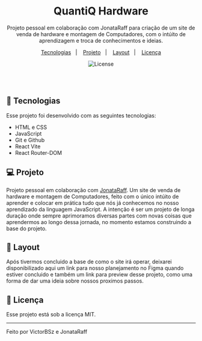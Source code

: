 <h1 align="center"> QuantiQ Hardware </h1>

<p align="center">
Projeto pessoal em colaboração com JonataRaff para criação de um site de venda de hardware e montagem de Computadores, com o intúito de aprendizagem e troca de conhecimentos e ideias.
</p>

<p align="center">
  <a href="#-tecnologias">Tecnologias</a>&nbsp;&nbsp;&nbsp;|&nbsp;&nbsp;&nbsp;
  <a href="#-projeto">Projeto</a>&nbsp;&nbsp;&nbsp;|&nbsp;&nbsp;&nbsp;
  <a href="#-layout">Layout</a>&nbsp;&nbsp;&nbsp;|&nbsp;&nbsp;&nbsp;
  <a href="#memo-licença">Licença</a>
</p>

<p align="center">
  <img alt="License" src="https://img.shields.io/static/v1?label=license&message=MIT&color=49AA26&labelColor=000000">
</p>

<br> <br/>

## 🚀 Tecnologias

Esse projeto foi desenvolvido com as seguintes tecnologias:

- HTML e CSS
- JavaScript
- Git e Github
- React Vite
- React Router-DOM

## 💻 Projeto

Projeto pessoal em colaboração com [JonataRaff](https://github.com/Jonataraff). Um site de venda de hardware e montagem de Computadores, feito com o único intúito de aprender e colocar em prática tudo que nós já conhecemos no nosso aprendizado da linguagem JavaScript. A intenção é ser um projeto de longa duração onde sempre aprimoramos diversas partes com novas coisas que aprendermos ao longo dessa jornada, no momento estamos construindo a base do projeto.

## 🔖 Layout

Após tivermos concluido a base de como o site irá operar, deixarei disponibilizado aqui um link para nosso planejamento no Figma quando estiver concluido e também um link para preview desse projeto, como uma forma de dar uma ideia sobre nossos proximos passos.

## :memo: Licença

Esse projeto está sob a licença MIT.

---

Feito por VictorBSz e JonataRaff
